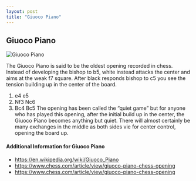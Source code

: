 ```yaml
---
layout: post
title: "Giuoco Piano"
---
```


## Giuoco Piano

![Giuoco Piano](https://www.thechesswebsite.com/wp-content/uploads/2015/08/the-giuoco-piano.jpg)

The Giuoco Piano is said to be the oldest opening recorded in chess. Instead of developing the bishop to b5, white instead attacks the center and aims at the weak f7 square. After black responds bishop to c5 you see the tension building up in the center of the board.
1. e4 e5
2. Nf3 Nc6
3. Bc4 Bc5
The opening has been called the “quiet game” but for anyone who has played this opening, after the initial build up in the center, the Giuoco Piano becomes anything but quiet. There will almost certainly be many exchanges in the middle as both sides vie for center control, opening the board up.


#### Additional Information for Giuoco Piano

- https://en.wikipedia.org/wiki/Giuoco_Piano
- https://www.chess.com/article/view/giuoco-piano-chess-opening
- https://www.chess.com/article/view/giuoco-piano-chess-opening
